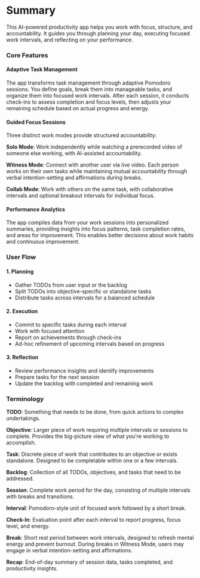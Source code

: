 # Summary

This AI-powered productivity app helps you work with focus, structure, and accountability. It guides you through planning your day, executing focused work intervals, and reflecting on your performance.

### Core Features

#### Adaptive Task Management

The app transforms task management through adaptive Pomodoro sessions. You define goals, break them into manageable tasks, and organize them into focused work intervals. After each session, it conducts check-ins to assess completion and focus levels, then adjusts your remaining schedule based on actual progress and energy.

#### Guided Focus Sessions

Three distinct work modes provide structured accountability:

**Solo Mode**: Work independently while watching a prerecorded video of someone else working, with AI-assisted accountability.

**Witness Mode**: Connect with another user via live video. Each person works on their own tasks while maintaining mutual accountability through verbal intention-setting and affirmations during breaks.

**Collab Mode**: Work with others on the same task, with collaborative intervals and optional breakout intervals for individual focus.

#### Performance Analytics

The app compiles data from your work sessions into personalized summaries, providing insights into focus patterns, task completion rates, and areas for improvement. This enables better decisions about work habits and continuous improvement.

### User Flow

#### 1. Planning

* Gather TODOs from user input or the backlog
* Split TODOs into objective-specific or standalone tasks
* Distribute tasks across intervals for a balanced schedule

#### 2. Execution

* Commit to specific tasks during each interval
* Work with focused attention
* Report on achievements through check-ins
* Ad-hoc refinement of upcoming intervals based on progress

#### 3. Reflection

* Review performance insights and identify improvements
* Prepare tasks for the next session
* Update the backlog with completed and remaining work

### Terminology

**TODO**: Something that needs to be done, from quick actions to complex undertakings.

**Objective**: Larger piece of work requiring multiple intervals or sessions to complete. Provides the big-picture view of what you're working to accomplish.

**Task**: Discrete piece of work that contributes to an objective or exists standalone. Designed to be completable within one or a few intervals.

**Backlog**: Collection of all TODOs, objectives, and tasks that need to be addressed.

**Session**: Complete work period for the day, consisting of multiple intervals with breaks and transitions.

**Interval**: Pomodoro-style unit of focused work followed by a short break.

**Check-In**: Evaluation point after each interval to report progress, focus level, and energy.

**Break**: Short rest period between work intervals, designed to refresh mental energy and prevent burnout. During breaks in Witness Mode, users may engage in verbal intention-setting and affirmations.

**Recap**: End-of-day summary of session data, tasks completed, and productivity insights.
